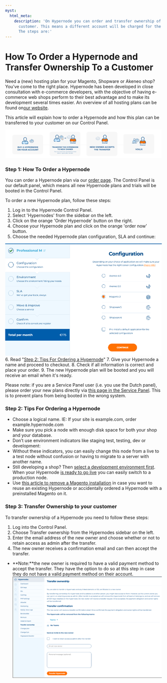 ```yaml
---
myst:
  html_meta:
    description: 'On Hypernode you can order and transfer ownership of a plan to the
      customer. This means a different account will be charged for the subscription.
      The steps are:'
---
```


<!-- source: https://support.hypernode.com/en/services/control-panel/how-to-order-a-hypernode-and-transfer-ownership-to-a-customer/ -->

# How To Order a Hypernode and Transfer Ownership To a Customer

Need a (new) hosting plan for your Magento, Shopware or Akeneo shop? You’ve come to the right place. Hypernode has been developed in close consultation with e-commerce developers, with the objective of having e-commerce web shops perform to their best advantage and to make its development several times easier. An overview of all hosting plans can be found on[our website](https://www.hypernode.com/magento-hosting-plans/).

This article will explain how to order a Hypernode and how this plan can be transferred to your customer on our Control Panel.

![](_res/fK2hEX9hgqc3u36T059Ko5Ug3ChDk1g6Sg.png)

### Step 1: How To Order a Hypernode

You can order a Hypernode plan via our [order page](https://www.hypernode.com/magento-cloud-hosting/#plans). The Control Panel is our default panel, which means all new Hypernode plans and trials will be booted in the Control Panel.

To order a new Hypernode plan, follow these steps:

1. Log in to the Hypernode Control Panel.
1. Select 'Hypernodes' from the sidebar on the left.
1. Click on the orange 'Order Hypernode' button on the right.
1. Choose your Hypernode plan and click on the orange 'order now' button.
1. Choose the needed Hypernode plan configuration, SLA and continue:

![](_res/uA9B2g-CkfkMKHl6NxGYv7LI3Y_US-rgDg.png)
6\. Read "[Step 2: Tips For Ordering a Hypernode](https://support.hypernode.com/en/services/control-panel/how-to-order-a-hypernode-and-transfer-ownership-to-a-customer#Step-2%3A-Tips-For-Ordering-a-Hypernode)"
7\. Give your Hypernode a name and proceed to checkout.
8\. Check if all information is correct and place your order.
9\. The new Hypernode plan will be booted and you will receive an email when it's ready.

Please note: if you are a Service Panel user (i.e. you use the Dutch panel), please order your new plans directly via [this page in the Service Panel](https://service.byte.nl/planinfo/order-selection/). This is to prevent plans from being booted in the wrong system.

### Step 2: Tips For Ordering a Hypernode

- Choose a logical name. IE: If your site is example.com, order example.hypernode.com
- Make sure you pick a node with enough disk space for both your shop and your database.
- Don’t use environment indicators like staging test, testing, dev or development:
- Without these indicators, you can easily change this node from a live to a test node without confusion or having to migrate to a server with another name.
- Still developing a shop? Then [select a development environment first](https://support.hypernode.com/knowledgebase/development-plans-for-your-magento-shop/). When your Hypernode [is ready to go live](https://support.hypernode.com/knowledgebase/go-live-with-your-hypernode/) you can easily switch to a production node.
- Use [this article to remove a Magento installation](https://support.hypernode.com/knowledgebase/remove-magento-installation/) in case you want to reuse an existing Hypernode or accidentally ordered a Hypernode with a preinstalled Magento on it.

### Step 3: Transfer Ownership to your customer

To transfer ownership of a Hypernode you need to follow these steps:

1. Log into the Control Panel.
1. Choose Transfer ownership from the Hypernodes sidebar on the left.
1. Enter the email address of the new owner and choose whether or not to retain access as admin after the transfer.
1. The new owner receives a confirmation email and can then accept the transfer.

- \*\*Note:\*\*the new owner is required to have a valid payment method to accept the transfer. They have the option to do so at this step in case they do not have a valid payment method on their account.*![](_res/Cnnoe_cHJlCq28NnhDXDLygZFbEgc7MHjA.png)*
